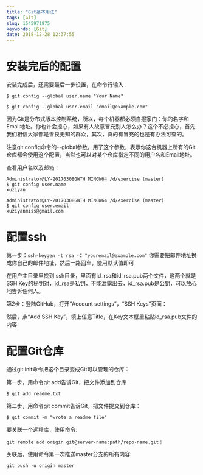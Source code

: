 ```yaml
---
title: "Git基本用法"
tags: [Git]
slug: 1545971875
keywords: [Git]
date: 2018-12-28 12:37:55
---
```


# 安装完后的配置

安装完成后，还需要最后一步设置，在命令行输入：

`$ git config --global user.name "Your Name"`

`$ git config --global user.email "email@example.com"`

因为Git是分布式版本控制系统，所以，每个机器都必须自报家门：你的名字和Email地址。你也许会担心，如果有人故意冒充别人怎么办？这个不必担心，首先我们相信大家都是善良无知的群众，其次，真的有冒充的也是有办法可查的。

注意git config命令的--global参数，用了这个参数，表示你这台机器上所有的Git仓库都会使用这个配置，当然也可以对某个仓库指定不同的用户名和Email地址。

查看用户名以及邮箱：
```
Administrator@LY-20170308GWTH MINGW64 /d/exercise (master)
$ git config user.name
xuziyan

Administrator@LY-20170308GWTH MINGW64 /d/exercise (master)
$ git config user.email
xuziyanmiss@gmail.com
```
# 配置ssh

第一步：`ssh-keygen -t rsa -C "youremail@example.com"`  你需要把邮件地址换成你自己的邮件地址，然后一路回车，使用默认值即可

在用户主目录里找到.ssh目录，里面有id_rsa和id_rsa.pub两个文件，这两个就是SSH Key的秘钥对，id_rsa是私钥，不能泄露出去，id_rsa.pub是公钥，可以放心地告诉任何人。

第2步：登陆GitHub，打开“Account settings”，“SSH Keys”页面：

然后，点“Add SSH Key”，填上任意Title，在Key文本框里粘贴id_rsa.pub文件的内容

# 配置Git仓库
通过git init命令把这个目录变成Git可以管理的仓库：

第一步，用命令git add告诉Git，把文件添加到仓库：

`$ git add readme.txt`

第二步，用命令git commit告诉Git，把文件提交到仓库：

`$ git commit -m "wrote a readme file"`

要关联一个远程库，使用命令:

`git remote add origin git@server-name:path/repo-name.git；`

关联后，使用命令第一次推送master分支的所有内容:

`git push -u origin master`